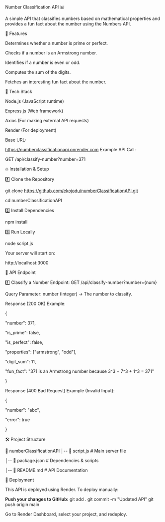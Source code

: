 Number Classification API 📊

A simple API that classifies numbers based on mathematical properties and provides a fun fact about the number using the Numbers API.

🚀 Features

Determines whether a number is prime or perfect.

Checks if a number is an Armstrong number.

Identifies if a number is even or odd.

Computes the sum of the digits.

Fetches an interesting fun fact about the number.

🔧 Tech Stack

Node.js (JavaScript runtime)

Express.js (Web framework)

Axios (For making external API requests)

Render (For deployment)


Base URL:

https://numberclassificationapi.onrender.com
Example API Call:

GET /api/classify-number?number=371


🔥 Installation & Setup

1️⃣ Clone the Repository

git clone https://github.com/ekojodu/numberClassificationAPI.git

cd numberClassificationAPI

2️⃣ Install Dependencies

npm install

3️⃣ Run Locally

node script.js

Your server will start on:

http://localhost:3000

📌 API Endpoint

1️⃣ Classify a Number
Endpoint:
GET /api/classify-number?number={num}

Query Parameter:
number (Integer) → The number to classify.

Response (200 OK) Example:

{

  "number": 371,
  
  "is_prime": false,
  
  "is_perfect": false,
  
  "properties": ["armstrong", "odd"],
  
  "digit_sum": 11,
  
  "fun_fact": "371 is an Armstrong number because 3^3 + 7^3 + 1^3 = 371"
  
}

Response (400 Bad Request) Example (Invalid Input):

{

  "number": "abc",
  
  "error": true
  
}

🛠 Project Structure

📁 numberClassificationAPI
│-- 📄 script.js         # Main server file

│-- 📄 package.json     # Dependencies & scripts

│-- 📄 README.md        # API Documentation

🚀 Deployment

This API is deployed using Render. To deploy manually:

**Push your changes to GitHub:**
git add .
git commit -m "Updated API"
git push origin main

Go to Render Dashboard, select your project, and redeploy.
